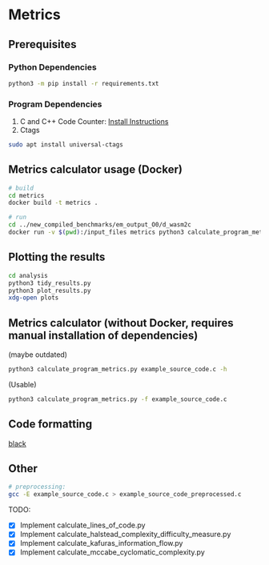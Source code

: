 # Metrics

## Prerequisites

### Python Dependencies

```bash
python3 -m pip install -r requirements.txt
```

### Program Dependencies

1. C and C++ Code Counter: [Install Instructions](https://github.com/sarnold/cccc)
2. Ctags
```bash
sudo apt install universal-ctags
```

## Metrics calculator usage (Docker)

```bash
# build
cd metrics
docker build -t metrics .

# run
cd ../new_compiled_benchmarks/em_output_O0/d_wasm2c
docker run -v $(pwd):/input_files metrics python3 calculate_program_metrics.py -f aes.c
```

## Plotting the results

```bash
cd analysis
python3 tidy_results.py
python3 plot_results.py
xdg-open plots
```

## Metrics calculator (without Docker, requires manual installation of dependencies)

(maybe outdated)
```bash
python3 calculate_program_metrics.py example_source_code.c -h
```
(Usable)
```bash
python3 calculate_program_metrics.py -f example_source_code.c
```

## Code formatting

[black](https://github.com/psf/black)

## Other

```bash
# preprocessing:
gcc -E example_source_code.c > example_source_code_preprocessed.c
```

TODO:
-   [x] Implement calculate_lines_of_code.py
-   [x] Implement calculate_halstead_complexity_difficulty_measure.py
-   [x] Implement calculate_kafuras_information_flow.py
-   [x] Implement calculate_mccabe_cyclomatic_complexity.py

